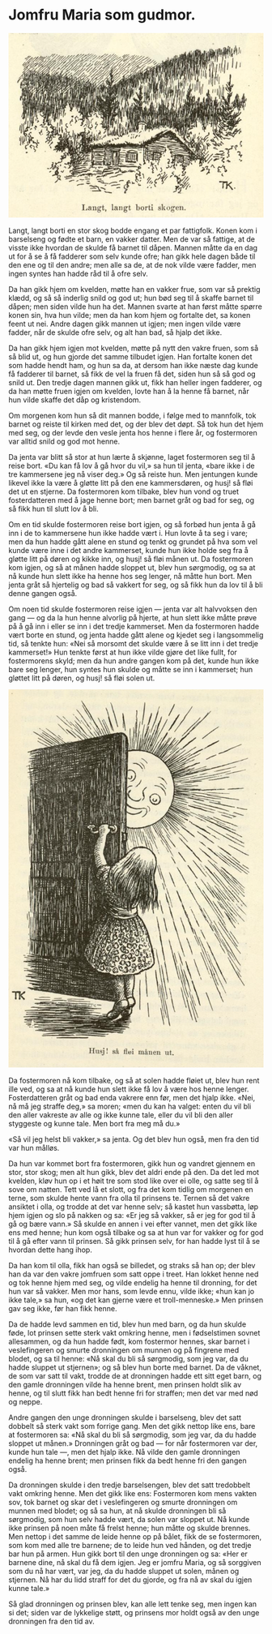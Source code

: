 # Jomfru Maria som gudmor.

![Langt, langt, borti skogen](./borti_skogen.png)

Langt, langt borti en stor skog bodde engang et par fattigfolk. Konen kom i barselseng og fødte et barn, en vakker datter. Men de var så fattige, at de visste ikke hvordan de skulde få barnet til dåpen. Mannen måtte da en dag ut for å se å få fadderer som selv kunde ofre; han gikk hele dagen både til den ene og til den andre; men alle sa de, at de nok vilde være fadder, men ingen syntes han hadde råd til å ofre selv.

Da han gikk hjem om kvelden, møtte han en vakker frue, som var så prektig klædd, og så så inderlig snild og god ut; hun bød seg til å skaffe barnet til dåpen; men siden vilde hun ha det. Mannen svarte at han først måtte spørre konen sin, hva hun vilde; men da han kom hjem og fortalte det, sa konen feent ut nei. Andre dagen gikk mannen ut igjen; men ingen vilde være fadder, når de skulde ofre selv, og alt han bad, så hjalp det ikke.

Da han gikk hjem igjen mot kvelden, møtte på nytt den vakre fruen, som så så blid ut, og hun gjorde det samme tilbudet igjen. Han fortalte konen det som hadde hendt ham, og hun sa da, at dersom han ikke næste dag kunde få fadderer til barnet, så fikk de vel la fruen få det, siden hun så så god og snild ut. Den tredje dagen mannen gikk ut, fikk han heller ingen fadderer, og da han møtte fruen igjen om kvelden, lovte han å la henne få barnet, når hun vilde skaffe det dåp og kristendom.

Om morgenen kom hun så dit mannen bodde, i følge med to mannfolk, tok barnet og reiste til kirken med det, og der blev det døpt. Så tok hun det hjem med seg, og der levde den vesle jenta hos henne i flere år, og fostermoren var alltid snild og god mot henne.

Da jenta var blitt så stor at hun lærte å skjønne, laget fostermoren seg til å reise bort. «Du kan få lov å gå hvor du vil,» sa hun til jenta, «bare ikke i de tre kammersene jeg nå viser deg.» Og så reiste hun. Men jentungen kunde likevel ikke la være å gløtte litt på den ene kammersdøren, og husj! så fløi det ut en stjerne. Da fostermoren kom tilbake, blev hun vond og truet fosterdatteren med å jage henne bort; men barnet gråt og bad for seg, og så fikk hun til slutt lov å bli.

Om en tid skulde fostermoren reise bort igjen, og så forbød hun jenta å gå inn i de to kammersene hun ikke hadde vært i. Hun lovte å ta seg i vare; men da hun hadde gått alene en stund og tenkt og grundet på hva som vel kunde være inne i det andre kammerset, kunde hun ikke holde seg fra å gløtte litt på døren og kikke inn, og husj! så fløi månen ut. Da fostermoren kom igjen, og så at månen hadde sloppet ut, blev hun sørgmodig, og sa at nå kunde hun slett ikke ha henne hos seg lenger, nå måtte hun bort. Men jenta gråt så hjertelig og bad så vakkert for seg, og så fikk hun da lov til å bli denne gangen også.

Om noen tid skulde fostermoren reise igjen — jenta var alt halvvoksen den gang — og da la hun henne alvorlig på hjerte, at hun slett ikke måtte prøve på å gå inn i eller se inn i det tredje kammerset. Men da fostermoren hadde vært borte en stund, og jenta hadde gått alene og kjedet seg i langsommelig tid, så tenkte hun: «Nei så morsomt det skulde være å se litt inn i det tredje kammerset!» Hun tenkte først at hun ikke vilde gjøre det like fullt, for fostermorens skyld; men da hun andre gangen kom på det, kunde hun ikke bare seg lenger, hun syntes hun skulde og måtte se inn i kammerset; hun gløttet litt på døren, og husj! så fløi solen ut.

![Husj! så fløi månen ut.](./maanen.png)

Da fostermoren nå kom tilbake, og så at solen hadde fløiet ut, blev hun rent ille ved, og sa at nå kunde hun slett ikke få lov å være hos henne lenger. Fosterdatteren gråt og bad enda vakrere enn før, men det hjalp ikke. «Nei, nå må jeg straffe deg,» sa moren; «men du kan ha valget: enten du vil bli den aller vakreste av alle og ikke kunne tale, eller du vil bli den aller styggeste og kunne tale. Men bort fra meg må du.»

«Så vil jeg helst bli vakker,» sa jenta. Og det blev hun også, men fra den tid var hun målløs.

Da hun var kommet bort fra fostermoren, gikk hun og vandret gjennem en stor, stor skog; men alt hun gikk, blev det aldri ende på den. Da det led mot kvelden, kløv hun op i et høit tre som stod like over ei olle, og satte seg til å sove om natten. Tett ved lå et slott, og fra det kom tidlig om morgenen en terne, som skulde hente vann fra olla til prinsens te. Ternen så det vakre ansiktet i olla, og trodde at det var henne selv; så kastet hun vassbøtta, løp hjem igjen og slo på nakken og sa: «Er jeg så vakker, så er jeg for god til å gå og bære vann.» Så skulde en annen i vei efter vannet, men det gikk like ens med henne; hun kom også tilbake og sa at hun var for vakker og for god til å gå efter vann til prinsen. Så gikk prinsen selv, for han hadde lyst til å se hvordan dette hang ihop.

Da han kom til olla, fikk han også se billedet, og straks så han op; der blev han da var den vakre jomfruen som satt oppe i treet. Han lokket henne ned og tok henne hjem med seg, og vilde endelig ha henne til dronning, for det hun var så vakker. Men mor hans, som levde ennu, vilde ikke; «hun kan jo ikke tale,» sa hun, «og det kan gjerne være et troll-menneske.» Men prinsen gav seg ikke, før han fikk henne.

Da de hadde levd sammen en tid, blev hun med barn, og da hun skulde føde, lot prinsen sette sterk vakt omkring henne, men i fødselstimen sovnet allesammen, og da hun hadde født, kom fostermor hennes, skar barnet i veslefingeren og smurte dronningen om munnen og på fingrene med blodet, og sa til henne: «Nå skal du bli så sørgmodig, som jeg var, da du hadde sluppet ut stjernen»; og så blev hun borte med barnet. Da de våknet, de som var satt til vakt, trodde de at dronningen hadde ett sitt eget barn, og den gamle dronningen vilde ha henne brent, men prinsen holdt slik av henne, og til slutt fikk han bedt henne fri for straffen; men det var med nød og neppe.

Andre gangen den unge dronningen skulde i barselseng, blev det satt dobbelt så sterk vakt som forrige gang. Men det gikk nettop like ens, bare at fostermoren sa: «Nå skal du bli så sørgmodig, som jeg var, da du hadde sloppet ut månen.» Dronningen gråt og bad — for når fostermoren var der, kunde hun tale —, men det hjalp ikke. Nå vilde den gamle dronningen endelig ha henne brent; men prinsen fikk da bedt henne fri den gangen også.

Da dronningen skulde i den tredje barselsengen, blev det satt tredobbelt vakt omkring henne. Men det gikk like ens: Fostermoren kom mens vakten sov, tok barnet og skar det i veslefingeren og smurte dronningen om munnen med blodet; og så sa hun, at nå skulde dronningen bli så sørgmodig, som hun selv hadde vært, da solen var sloppet ut. Nå kunde ikke prinsen på noen måte få frelst henne; hun måtte og skulde brennes. Men nettop i det samme de leide henne op på bålet, fikk de se fostermoren, som kom med alle tre barnene; de to leide hun ved hånden, og det tredje bar hun på armen. Hun gikk bort til den unge dronningen og sa: «Her er barnene dine, nå skal du få dem igjen. Jeg er jomfru Maria, og så sorggiven som du nå har vært, var jeg, da du hadde sluppet ut solen, månen og stjernen. Nå har du lidd straff for det du gjorde, og fra nå av skal du igjen kunne tale.»

Så glad dronningen og prinsen blev, kan alle lett tenke seg, men ingen kan si det; siden var de lykkelige støtt, og prinsens mor holdt også av den unge dronningen fra den tid av.
